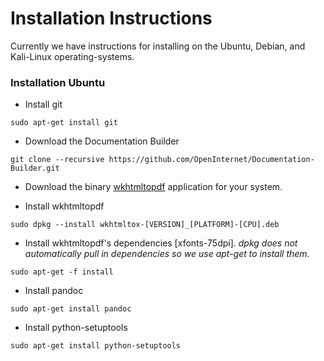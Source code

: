 # Installation Instructions

Currently we have instructions for installing on the Ubuntu, Debian, and Kali-Linux operating-systems.

### Installation Ubuntu

  * Install git

```
sudo apt-get install git
```

  * Download the Documentation Builder

```
git clone --recursive https://github.com/OpenInternet/Documentation-Builder.git
```

  * Download the binary [wkhtmltopdf](http://wkhtmltopdf.org/downloads.html) application for your system.

  * Install wkhtmltopdf

```
sudo dpkg --install wkhtmltox-[VERSION]_[PLATFORM]-[CPU].deb
```

  * Install wkhtmltopdf's dependencies [xfonts-75dpi]. *dpkg does not automatically pull in dependencies so we use apt-get to install them.*

```
sudo apt-get -f install
```

  * Install pandoc

```
sudo apt-get install pandoc
```

  * Install python-setuptools

```
sudo apt-get install python-setuptools
```
